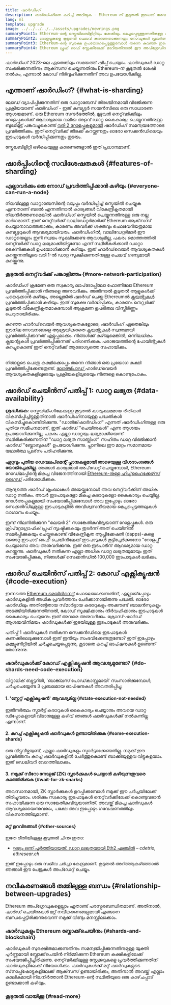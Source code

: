 ```yaml
---
title: ഷാർഡിംഗ്
description: ഷാർഡിംഗിനെ കുറിച്ച് അറിയുക - Ethereum-ന് കൂടുതൽ ഇടപാട് ശേഷി നൽകുന്നതിനും പ്രവർത്തിപ്പിക്കുന്നത് എളുപ്പമാക്കുന്നതിനും ആവശ്യമായ ഡാറ്റ ലോഡ് വിഭജിക്കുകയും വിതരണം ചെയ്യുകയും ചെയ്യുന്നു.
lang: ml
template: upgrade
image: ../../../../../assets/upgrades/newrings.png
summaryPoint1: Ethereum-ന്റെ സ്കെയിലബിളിറ്റിയും ശേഷിയും മെച്ചപ്പെടുത്തുന്നതിനുള്ള ഒരു ബഹുഘട്ട അപ്‌ഗ്രേഡാണ് ഷാർഡിംഗ്.
summaryPoint2: റോളപ്പുകളെ കൂടുതൽ ചെലവ് കുറഞ്ഞതാക്കുന്നതും നോഡുകൾ പ്രവർത്തിപ്പിക്കുന്നത് എളുപ്പമാക്കുന്നതും പ്രാപ്‌തമാക്കിക്കൊണ്ട് ഡാറ്റ സ്റ്റോറേജ് ആവശ്യകതകളുടെ സുരക്ഷിതമായ വിതരണം ഷാർഡിംഗ് നൽകുന്നു.
summaryPoint3: Ethereum-ന്റെ സുരക്ഷ ഉപയോഗപ്പെടുത്തുമ്പോൾ തന്നെ കുറഞ്ഞ ഇടപാട് ഫീസ് നൽകുന്നതിന് അവ വരി 2 സൊല്യൂഷനുകൾ പ്രാപ്‌തമാക്കുന്നു.
summaryPoint4: Ethereum പ്രൂഫ് ഓഫ് സ്റ്റേക്കിലേക്ക് മാറിയതിനാൽ ഈ അപ്‌ഗ്രേഡിന് കൂടുതൽ പ്രാധാന്യം ലഭിച്ചു.
---
```


<UpgradeStatus dateKey="page-upgrades-shards-date">
    ഷാർഡിംഗ് 2023-ലെ ഏതെങ്കിലും സമയത്ത് ഷിപ്പ് ചെയ്യാം. ഷാർഡുകൾ ഡാറ്റ സംഭരിക്കുന്നതിനും ആക്‌സസ് ചെയ്യുന്നതിനും Ethereum-ന് കൂടുതൽ ശേഷി നൽകും, എന്നാൽ കോഡ് നിർവ്വഹിക്കുന്നതിന് അവ ഉപയോഗിക്കില്ല.
</UpgradeStatus>

## എന്താണ് ഷാർഡിംഗ്? {#what-is-sharding}

ലോഡ് വ്യാപിപ്പിക്കുന്നതിന് ഒരു ഡാറ്റാബേസ് തിരശ്ചീനമായി വിഭജിക്കുന്ന പ്രക്രിയയാണ് ഷാർഡിംഗ് - ഇത് കമ്പ്യൂട്ടർ സയൻസിലെ ഒരു സാധാരണ ആശയമാണ്. ഒരു Ethereum സന്ദർഭത്തിൽ, മുഴുവൻ നെറ്റ്‌വർക്കിലും റോളപ്പുകൾക്ക് ആവശ്യമായ വലിയ അളവ് ഡാറ്റ കൈകാര്യം ചെയ്യുന്നതിനുള്ള ബുദ്ധിമുട്ട് പങ്കുവച്ചുകൊണ്ട് [വരി 2 റോളപ്പുകളുമായി](/layer-2/) ഷാർഡിംഗ് സമന്വയത്തോടെ പ്രവർത്തിക്കും. ഇത് നെറ്റ്‌വർക്ക് തിരക്ക് കുറയ്ക്കുന്നതും ഓരോ സെക്കൻഡിലെയും ഇടപാടുകൾ വർദ്ധിപ്പിക്കുന്നതും തുടരും.

സ്കേലബിളിറ്റി ഒഴികെയുള്ള കാരണങ്ങളാൽ ഇത് പ്രധാനമാണ്.

## ഷാർപ്പിംഗിന്റെ സവിശേഷതകൾ {#features-of-sharding}

### എല്ലാവർക്കും ഒരു നോഡ് പ്രവർത്തിപ്പിക്കാൻ കഴിയും {#everyone-can-run-a-node}

നിലവിലുള്ള ഡാറ്റാബേസിന്റെ വലുപ്പം വർദ്ധിപ്പിച്ച് സ്കെയിൽ ചെയ്യുക എന്നതാണ് ബദൽ എന്നതിനാൽ കാര്യങ്ങൾ വികേന്ദ്രീകൃതമായി നിലനിർത്തണമെങ്കിൽ ഷാർഡിംഗ് സ്കെയിൽ ചെയ്യുന്നതിനുള്ള ഒരു നല്ല മാർഗമാണ്. ഇത് നെറ്റ്‌വർക്ക് വാലിഡേറ്റര്‍മാര്‍ക്ക് Ethereum ആക്‌സസ് ചെയ്യാനാവാത്തതാക്കും, കാരണം അവർക്ക് ശക്തവും ചെലവേറിയതുമായ കമ്പ്യൂട്ടറുകൾ ആവശ്യമായിവരും. ഷാർഡിംഗിൽ, വാലിഡേറ്റർമാർ ഈ ഡാറ്റയെല്ലാം ഇനി സ്വയം സൂക്ഷിക്കേണ്ട ആവശ്യമില്ല, പകരം മൊത്തത്തിൽ നെറ്റ്‌വർക്ക് ഡാറ്റ ലഭ്യമാക്കിയിട്ടുണ്ടോ എന്ന് സ്ഥിരീകരിക്കാൻ ഡാറ്റാ ടെക്‌നിക്കുകൾ ഉപയോഗിക്കാൻ കഴിയും. ഇത് ഹാർഡ്‌വെയർ ആവശ്യകതകൾ കുറയ്ക്കുന്നതിലൂടെ വരി 1-ൽ ഡാറ്റ സൂക്ഷിക്കുന്നതിനുള്ള ചെലവ് ഗണ്യമായി കുറയ്ക്കുന്നു.

### കൂടുതൽ നെറ്റ്‌വർക്ക് പങ്കാളിത്തം {#more-network-participation}

ഷാർഡിംഗ് ക്രമേണ ഒരു സ്വകാര്യ ലാപ്‌ടോപ്പിലോ ഫോണിലോ Ethereum പ്രവർത്തിപ്പിക്കാൻ നിങ്ങളെ അനുവദിക്കും. അതിനാൽ കൂടുതൽ ആളുകൾക്ക് പങ്കെടുക്കാൻ കഴിയും, അല്ലെങ്കിൽ ഷാര്‍ഡ് ചെയ്ത Ethereumൽ [ക്ലയന്റുകൾ](/developers/docs/nodes-and-clients/) പ്രവർത്തിപ്പിക്കാൻ കഴിയും. ഇത് സുരക്ഷ വർദ്ധിപ്പിക്കും, കാരണം നെറ്റ്വർക്ക് കൂടുതൽ വികേന്ദ്രീകൃതമാകുമ്പോൾ ആക്രമണ ഉപരിതല വിസ്തീർണ്ണം ചെറുതായിരിക്കും.

കുറഞ്ഞ ഹാർഡ്‌വെയർ ആവശ്യകതകളോടെ, ഷാർഡിംഗ് ഏതെങ്കിലും ഇടനില സേവനങ്ങളെ ആശ്രയിക്കാതെ [ക്ലയന്റുകൾ](/developers/docs/nodes-and-clients/) സ്വന്തമായി പ്രവർത്തിപ്പിക്കുന്നത് എളുപ്പമാക്കും. നിങ്ങൾക്ക് കഴിയുമെങ്കിൽ, ഒന്നിലധികം ക്ലയന്റുകൾ പ്രവർത്തിപ്പിക്കുന്നത് പരിഗണിക്കുക. പരാജയത്തിന്റെ പോയിന്റുകൾ കുറച്ചുകൊണ്ട് ഇത് നെറ്റ്‌വർക്ക് ആരോഗ്യത്തെ സഹായിക്കും.

<br />

<InfoBanner isWarning>
  നിങ്ങളുടെ പൊതു കക്ഷിക്കൊപ്പം തന്നെ നിങ്ങൾ ഒരു പ്രയോഗ കക്ഷി പ്രവർത്തിപ്പിക്കേണ്ടതുണ്ട്. <a href="https://launchpad.ethereum.org" target="_blank"> ലോഞ്ച്പാഡ് </a> ഹാർഡ്‌വെയർ ആവശ്യകതകളിലൂടെയും പ്രക്രിയകളിലൂടെയും നിങ്ങളെ കൊണ്ടുപോകും.
</InfoBanner>

## ഷാർഡ് ചെയിൻസ് പതിപ്പ് 1: ഡാറ്റ ലഭ്യത {#data-availability}

<InfoBanner emoji=":construction:" isWarning>
  <strong>ശ്രദ്ധിക്കുക:</strong> സ്കെയിലിംഗിലേക്കുള്ള കൂടുതൽ കാര്യക്ഷമമായ രീതികൾ വികസിപ്പിച്ചിട്ടുള്ളതിനാൽ ഷാർഡിംഗിനായുള്ള പദ്ധതികൾ വികസിച്ചുകൊണ്ടിരിക്കുന്നു. "ഡാൻങ്ക്‌‌ഷാർഡിംഗ്" എന്നത് ഷാർഡിംഗിനുള്ള ഒരു പുതിയ സമീപനമാണ്, ഇത് ഷാർഡ് "ചെയിനുകൾ" എന്ന ആശയം ഉപയോഗിക്കുന്നില്ല, പകരം എല്ലാ ഡാറ്റയും ലഭ്യമാക്കിയെന്ന് സ്ഥിരീകരിക്കുന്നതിന് "ഡാറ്റ ലഭ്യത സാബ്ലിംഗ്" സഹിതം ഡാറ്റ വിഭജിക്കാൻ ഷാർഡ് "ബ്ലോബുകൾ" ഉപയോഗിക്കുന്നു. പ്ലാനിലെ ഈ മാറ്റം സമാനമായ യഥാർത്ഥ പ്രശ്‌നം പരിഹരിക്കുന്നു.<br/><br/>
  <strong>ഏറ്റവും പുതിയ ഡെവലപ്‌മെന്റ് പ്ലാനുകളുമായി താഴെയുള്ള വിശദാംശങ്ങൾ യോജിച്ചേക്കില്ല.</strong> ഞങ്ങൾ കാര്യങ്ങൾ അപ്‌ഡേറ്റ് ചെയ്യുമ്പോൾ, Ethereum റോഡ്‌മാപ്പിന്റെ മികച്ച വിഭജനത്തിനായി <a href="https://members.delphidigital.io/reports/the-hitchhikers-guide-to-ethereum">Ethereum-നുള്ള ഹിച്ച്‌ഹൈക്കേഴ്‌സ് ഗൈഡ്</a> പരിശോധിക്കുക.
</InfoBanner>

ആദ്യത്തെ ഷാർഡ് ശൃംഖലകൾ അയയ്ക്കുമ്പോൾ അവ നെറ്റ്‌വർക്കിന് അധിക ഡാറ്റ നൽകും. അവർ ഇടപാടുകളോ മികച്ച കരാറുകളോ കൈകാര്യം ചെയ്യില്ല. റോൾഅപ്പുകളുമായി സംയോജിപ്പിക്കുമ്പോൾ അവ ഇപ്പോഴും ഓരോ സെക്കൻഡിലുമുള്ള ഇടപാടുകളിൽ അവിശ്വസനീയമായ മെച്ചപ്പെടുത്തലുകൾ വാഗ്ദാനം ചെയ്യും.

ഇന്ന് നിലനിൽക്കുന്ന "ലെയർ 2" സാങ്കേതികവിദ്യയാണ് റോളപ്പുകൾ. ഒരു ക്രിപ്‌റ്റോഗ്രാഫിക് പ്രൂഫ് സൃഷ്ടിക്കുകയും തുടർന്ന് അത് ചെയിനിൽ സമർപ്പിക്കുകയും ചെയ്തുകൊണ്ട് വികേന്ദ്രീകൃത ആപ്ലിക്കേഷൻ (dapps)-കളെ ഒരൊറ്റ ഇടപാട് ഓഫ്-ചെയിനിലേക്ക് ഇടപാടുകൾ കൂട്ടിച്ചേർക്കാനോ "റോളപ്പ്" ചെയ്യാനോ അവ അനുവദിക്കുന്നു. ഇത് ഒരു ഇടപാടിന് ആവശ്യമായ ഡാറ്റ കുറയ്ക്കുന്നു. ഷാർഡുകൾ നൽകുന്ന എല്ലാ അധിക ഡാറ്റ ലഭ്യതയുമായും ഇത് സംയോജിപ്പിക്കുക, നിങ്ങൾക്ക് സെക്കൻഡിൽ 100,000 ഇടപാടുകൾ ലഭിക്കും.

## ഷാർഡ് ചെയിൻസ് പതിപ്പ് 2: കോഡ് എക്സിക്യൂഷൻ {#code-execution}

ഇന്നത്തെ [Ethereum മെയിൻനെറ്റ്](/glossary/#mainnet) പോലെയാക്കുന്നതിന്, എല്ലായ്‌പ്പോഴും ഷാർഡുകളിൽ അധിക പ്രവർത്തനം ചേർക്കാനായിരുന്നു പദ്ധതി. ഓരോ ഷാർഡിലും അതിന്റേതായ സ്‌മാർട്ടായ കരാറുകളും അക്കൗണ്ട് ബാലൻസുകളും അടങ്ങിയിരിക്കുന്നതിനാൽ, കോഡ് സൂക്ഷിക്കാനും നിർവഹിക്കാനും ഇടപാടുകൾ കൈകാര്യം ചെയ്യാനും ഇത് അവരെ അനുവദിക്കും. ക്രോസ്-ഷാർഡ് ആശയവിനിമയം ഷാർഡുകൾക്ക് ഇടയിലുള്ള ഇടപാടുകൾ അനുവദിക്കും.

പതിപ്പ് 1 ഷാർഡുകൾ നൽകുന്ന സെക്കൻഡിലെ ഇടപാടുകൾ കണക്കിലെടുക്കുമ്പോൾ ഇത് ഇനിയും സംഭവിക്കേണ്ടതുണ്ടോ? ഇത് ഇപ്പോഴും കമ്മ്യൂണിറ്റിയിൽ ചർച്ചചെയ്യപ്പെടുന്നു, കൂടാതെ കുറച്ച് ഓപ്ഷനുകൾ ഉണ്ടെന്ന് തോന്നുന്നു.

### ഷാർഡുകൾക്ക് കോഡ് എക്സിക്യൂഷൻ ആവശ്യമുണ്ടോ? {#do-shards-need-code-execution}

വിറ്റാലിക് ബ്യൂട്ടറിൻ, 'ബാങ്ക്‌ലസ് പോഡ്‌കാസ്റ്റുമായി' സംസാരിക്കുമ്പോൾ, ചർച്ചചെയ്യേണ്ട 3 പ്രബലമായ ഓപ്ഷനുകൾ അവതരിപ്പിച്ചു.

<YouTube id="-R0j5AMUSzA" start="5841" />

#### 1. 'സ്റ്റേറ്റ് എക്സിക്യൂഷൻ' ആവശ്യമില്ല {#state-execution-not-needed}

ഇതിനർത്ഥം സ്മാർട്ട് കരാറുകൾ കൈകാര്യം ചെയ്യാനും അവയെ ഡാറ്റ ഡിപ്പോകളായി വിടാനുമുള്ള കഴിവ് ഞങ്ങൾ ഷാർഡുകൾക്ക് നൽകുന്നില്ല എന്നാണ്.

#### 2. കുറച്ച് എക്സിക്യൂഷൻ ഷാർഡുകൾ ഉണ്ടായിരിക്കുക {#some-execution-shards}

ഒരു വിട്ടുവീഴ്ചയുണ്ട്, എല്ലാ ഷാർഡുകളും സ്മാർട്ടാക്കേണ്ടതില്ല. നമുക്ക് ഈ പ്രവർത്തനം കുറച്ച് ഷാർഡുകളിൽ ചേർത്തുകൊണ്ട് ബാക്കിയുള്ളവ വിട്ടുകളയാം. ഇത് ഡെലിവറി വേഗത്തിലാക്കും.

#### 3. നമുക്ക് സീറോ നോളജ് (ZK) സ്നാർക്കുകൾ ചെയ്യാൻ കഴിയുന്നതുവരെ കാത്തിരിക്കുക {#wait-for-zk-snarks}

അവസാനമായി, ZK സ്നാർക്കുകൾ ഉറപ്പിക്കുമ്പോൾ നമുക്ക് ഈ ചർച്ചയിലേക്ക് തിരിച്ചുവരാം. ശരിക്കും സ്വകാര്യ ഇടപാടുകൾ നെറ്റ്‌വർക്കിലേക്ക് കൊണ്ടുവരാൻ സഹായിക്കുന്ന ഒരു സാങ്കേതികവിദ്യയാണിത്. അവയ്ക്ക് മികച്ച ഷാർഡുകൾ ആവശ്യമായെന്നുവരാം, പക്ഷേ അവ ഇപ്പോഴും ഗവേഷണത്തിലും വികസനത്തിലുമാണ്.

#### മറ്റ് ഉറവിടങ്ങൾ {#other-sources}

ഇതേ രീതിയിലുള്ള കൂടുതൽ ചിന്ത ഇതാ:

- [ഘട്ടം ഒന്ന് പൂർത്തിയായത്: ഡാറ്റ ലഭ്യതയായി Eth2 എഞ്ചിൻ](https://ethresear.ch/t/phase-one-and-done-eth2-as-a-data-availability-engine/5269/8) – _cdetrio, ethresear.ch_

ഇത് ഇപ്പോഴും ഒരു സജീവ ചർച്ചാ കേന്ദ്രമാണ്. കൂടുതൽ അറിഞ്ഞുകഴിഞ്ഞാൽ ഞങ്ങൾ ഈ പേജുകൾ അപ്‌ഡേറ്റ് ചെയ്യും.

## നവീകരണങ്ങൾ തമ്മിലുള്ള ബന്ധം {#relationship-between-upgrades}

Ethereum അപ്‌ഗ്രേഡുകളെല്ലാം ഏതാണ്ട് പരസ്പരബന്ധിതമാണ്. അതിനാൽ, ഷാർഡ് ചെയിനുകൾ മറ്റ് നവീകരണങ്ങളുമായി എങ്ങനെ ബന്ധപ്പെട്ടിരിക്കുന്നുവെന്ന് നമുക്ക് വീണ്ടും മനസ്സിലാക്കാം.

### ഷാർഡുകളും Ethereum ബ്ലോക്ക്‌ചെയിനും {#shards-and-blockchain}

ഷാർഡുകൾ സുരക്ഷിതമാക്കുന്നതിനും സമന്വയിപ്പിക്കുന്നതിനുമുള്ള യുക്തി പൂർണ്ണമായി ബ്ലോക്ക്‌ചെയിൻ നിർമ്മിക്കുന്ന Ethereum കക്ഷികളിലേക്ക് സംയോജിപ്പിച്ചിരിക്കുന്നു. നെറ്റ്‌വർക്കിലുള്ള സ്റ്റേക്കറുകളെ പ്രവർത്തിക്കുന്നതിന് ഷാർഡുകളിലേക്ക് നിയോഗിക്കും. ഷാർഡുകൾക്ക് മറ്റ് ഷാർഡുകളുടെ സ്‌നാപ്പ്‌ഷോട്ടുകളിലേക്ക് ആക്‌സസ് ഉണ്ടായിരിക്കും, അതിനാൽ അവയ്ക്ക് എല്ലാം കാലികമായി നിലനിർത്താൻ Ethereum-ന്റെ സ്ഥിതിയുടെ ഒരു കാഴ്‌ചപ്പാട് ഉണ്ടാക്കാൻ കഴിയും.

### കൂടുതല്‍ വായിക്കൂ {#read-more}

<ShardChainsList />
